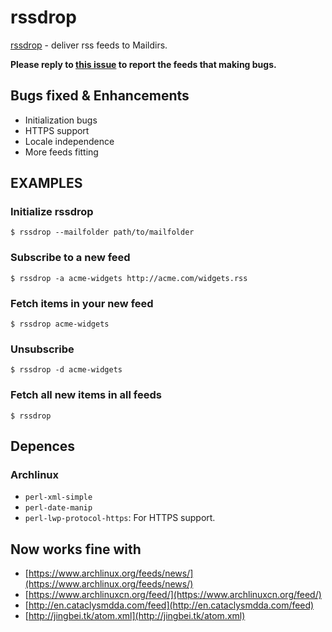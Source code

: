 rssdrop
========

[rssdrop](http://search.cpan.org/~acg/rssdrop-0.2/rssdrop) - deliver rss feeds to Maildirs.

__Please reply to [this issue](https://github.com/petronny/rssdrop/issues/1) to report the feeds that making bugs.__

## Bugs fixed & Enhancements

* Initialization bugs
* HTTPS support
* Locale independence
* More feeds fitting

## EXAMPLES

### Initialize rssdrop

	$ rssdrop --mailfolder path/to/mailfolder

### Subscribe to a new feed

	$ rssdrop -a acme-widgets http://acme.com/widgets.rss

### Fetch items in your new feed

	$ rssdrop acme-widgets

### Unsubscribe

	$ rssdrop -d acme-widgets

### Fetch all new items in all feeds

	$ rssdrop

## Depences

### Archlinux

* `perl-xml-simple`
* `perl-date-manip`
* `perl-lwp-protocol-https`: For HTTPS support.

## Now works fine with

* [https://www.archlinux.org/feeds/news/](https://www.archlinux.org/feeds/news/)
* [https://www.archlinuxcn.org/feed/](https://www.archlinuxcn.org/feed/)
* [http://en.cataclysmdda.com/feed](http://en.cataclysmdda.com/feed)
* [http://jingbei.tk/atom.xml](http://jingbei.tk/atom.xml)

